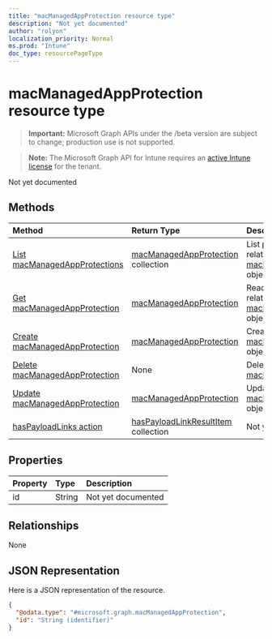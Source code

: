 ```yaml
---
title: "macManagedAppProtection resource type"
description: "Not yet documented"
author: "rolyon"
localization_priority: Normal
ms.prod: "Intune"
doc_type: resourcePageType
---
```


# macManagedAppProtection resource type

> **Important:** Microsoft Graph APIs under the /beta version are subject to change; production use is not supported.

> **Note:** The Microsoft Graph API for Intune requires an [active Intune license](https://go.microsoft.com/fwlink/?linkid=839381) for the tenant.

Not yet documented

## Methods
|Method|Return Type|Description|
|:---|:---|:---|
|[List macManagedAppProtections](../api/intune-policyset-macmanagedappprotection-list.md)|[macManagedAppProtection](../resources/intune-policyset-macmanagedappprotection.md) collection|List properties and relationships of the [macManagedAppProtection](../resources/intune-policyset-macmanagedappprotection.md) objects.|
|[Get macManagedAppProtection](../api/intune-policyset-macmanagedappprotection-get.md)|[macManagedAppProtection](../resources/intune-policyset-macmanagedappprotection.md)|Read properties and relationships of the [macManagedAppProtection](../resources/intune-policyset-macmanagedappprotection.md) object.|
|[Create macManagedAppProtection](../api/intune-policyset-macmanagedappprotection-create.md)|[macManagedAppProtection](../resources/intune-policyset-macmanagedappprotection.md)|Create a new [macManagedAppProtection](../resources/intune-policyset-macmanagedappprotection.md) object.|
|[Delete macManagedAppProtection](../api/intune-policyset-macmanagedappprotection-delete.md)|None|Deletes a [macManagedAppProtection](../resources/intune-policyset-macmanagedappprotection.md).|
|[Update macManagedAppProtection](../api/intune-policyset-macmanagedappprotection-update.md)|[macManagedAppProtection](../resources/intune-policyset-macmanagedappprotection.md)|Update the properties of a [macManagedAppProtection](../resources/intune-policyset-macmanagedappprotection.md) object.|
|[hasPayloadLinks action](../api/intune-policyset-macmanagedappprotection-haspayloadlinks.md)|[hasPayloadLinkResultItem](../resources/intune-policyset-haspayloadlinkresultitem.md) collection|Not yet documented|

## Properties
|Property|Type|Description|
|:---|:---|:---|
|id|String|Not yet documented|

## Relationships
None

## JSON Representation
Here is a JSON representation of the resource.
<!-- {
  "blockType": "resource",
  "keyProperty": "id",
  "@odata.type": "microsoft.graph.macManagedAppProtection"
}
-->
``` json
{
  "@odata.type": "#microsoft.graph.macManagedAppProtection",
  "id": "String (identifier)"
}
```



